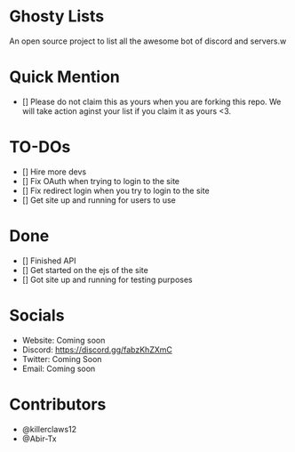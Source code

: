 # Ghosty Lists

An open source project to list all the awesome bot of discord and servers.w

# Quick Mention
- [] Please do not claim this as yours when you are forking this repo. We will take action aginst your list if you claim it as yours <3.

# TO-DOs
- [] Hire more devs
- [] Fix OAuth when trying to login to the site
- [] Fix redirect login when you try to login to the site
- [] Get site up and running for users to use

# Done
- [] Finished API
- [] Get started on the ejs of the site 
- [] Got site up and running for testing purposes

# Socials
- Website: Coming soon
- Discord: https://discord.gg/fabzKhZXmC
- Twitter: Coming Soon
- Email: Coming soon

# Contributors

- @killerclaws12
- @Abir-Tx
